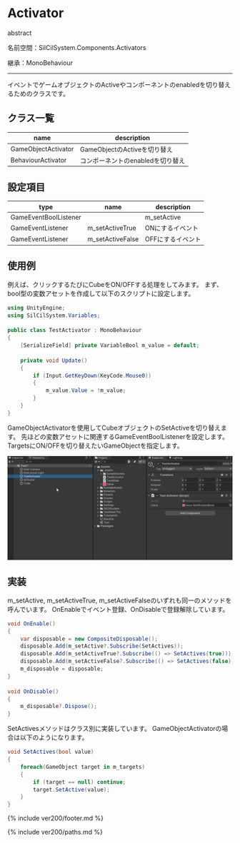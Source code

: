 # Activator

abstract

名前空間：SilCilSystem.Components.Activators

継承：MonoBehaviour

---

イベントでゲームオブジェクトのActiveやコンポーネントのenabledを切り替えるためのクラスです。

## クラス一覧

|name|description|
|-|-|
|GameObjectActivator|GameObjectのActiveを切り替え|
|BehaviourActivator|コンポーネントのenabledを切り替え|

## 設定項目

|type|name|description|
|-|-|-|
|GameEventBoolListener||m_setActive|ON/OFFを行うイベント|
|GameEventListener|m_setActiveTrue|ONにするイベント|
|GameEventListener|m_setActiveFalse|OFFにするイベント|

## 使用例

例えば、クリックするたびにCubeをON/OFFする処理をしてみます。
まず、bool型の変数アセットを作成して以下のスクリプトに設定します。

```cs
using UnityEngine;
using SilCilSystem.Variables;

public class TestActivator : MonoBehaviour
{
    [SerializeField] private VariableBool m_value = default;

    private void Update()
    {
        if (Input.GetKeyDown(KeyCode.Mouse0))
        {
            m_value.Value = !m_value;
        }
    }
}
```

GameObjectActivatorを使用してCubeオブジェクトのSetActiveを切り替えます。
先ほどの変数アセットに関連するGameEventBoolListenerを設定します。
TargetsにON/OFFを切り替えたいGameObjectを指定します。

![GameObjectActivatorを設定する][fig:GameObjectActivator]

## 実装

m_setActive, m_setActiveTrue, m_setActiveFalseのいずれも同一のメソッドを呼んでいます。
OnEnableでイベント登録、OnDisableで登録解除しています。

```cs
void OnEnable()
{
    var disposable = new CompositeDisposable();
    disposable.Add(m_setActive?.Subscribe(SetActives));
    disposable.Add(m_setActiveTrue?.Subscribe(() => SetActives(true)));
    disposable.Add(m_setActiveFalse?.Subscribe(() => SetActives(false)));
    m_disposable = disposable;
}

void OnDisable()
{
    m_disposable?.Dispose();
}
```

SetActivesメソッドはクラス別に実装しています。
GameObjectActivatorの場合は以下のようになります。

```cs
void SetActives(bool value) 
{
    foreach(GameObject target in m_targets)
    {
        if (target == null) continue;
        target.SetActive(value);
    }
}
```

<!--- footer --->

{% include ver200/footer.md %}

<!--- 参照 --->

{% include ver200/paths.md %}

[fig:GameObjectActivator]: Figures/GameObjectActivator.gif
